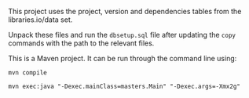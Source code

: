 This project uses the project, version and dependencies tables from the libraries.io/data set.

Unpack these files and run the `dbsetup.sql` file after updating the `copy` commands with the path to the relevant files.

This is a Maven project. It can be run through the command line using:

`mvn compile`

`mvn exec:java "-Dexec.mainClass=masters.Main" "-Dexec.args=-Xmx2g"`